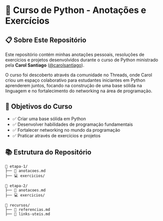 # 🐍 Curso de Python - Anotações e Exercícios

## 📋 Sobre Este Repositório

Este repositório contém minhas anotações pessoais, resoluções de exercícios e projetos desenvolvidos durante o curso de Python ministrado pela **Carol Santiago** ([@carolsantiago](https://github.com/carolsantaigo)). 

O curso foi descoberto através da comunidade no Threads, onde Carol criou um espaço colaborativo para estudantes iniciantes em Python aprenderem juntos, focando na construção de uma base sólida na linguagem e no fortalecimento do networking na área de programação.

## 🎯 Objetivos do Curso

- ✅ Criar uma base sólida em Python
- ✅ Desenvolver habilidades de programação fundamentais
- ✅ Fortalecer networking no mundo da programação
- ✅ Praticar através de exercícios e projetos

## 📚 Estrutura do Repositório

```
📁 etapa-1/
├── 📝 anotacoes.md
├── 💻 exercicios/

📁 etapa-2/
├── 📝 anotacoes.md
├── 💻 exercicios/

📁 recursos/
├── 📖 referencias.md
├── 🔗 links-uteis.md
```

## 📖 Como Usar Este Repositório

1. **Anotações**: Cada pasta de etapa contém um arquivo `anotacoes.md` com resumos dos conceitos aprendidos
2. **Exercícios**: Soluções comentadas dos exercícios propostos no curso
3. **Projetos**: Implementações dos projetos práticos com documentação
4. **Recursos**: Material complementar e referências úteis

## 🛠️ Tecnologias e Ferramentas

- **Linguagem**: Python 3.13.5
- **IDE**: Microsoft Visual Studio Code
- **Controle de Versão**: Git & GitHub
- **Documentação**: Markdown

## 👥 Comunidade

Este curso faz parte de uma comunidade de estudantes iniciantes em Python. Alguns links úteis:

- **Repositório Original**: [Curso-de-Python](https://github.com/carolsantaigo/Curso-de-Python)

## 📝 Metodologia de Estudos

1. **Estudo Teórico**: Leitura e anotação dos conceitos
2. **Prática Guiada**: Resolução dos exercícios propostos
3. **Projeto Aplicado**: Implementação de projetos práticos
4. **Revisão**: Consolidação do aprendizado através de resumos
5. **Networking**: Interação com a comunidade de estudantes

## 🤝 Contribuições

Este é um repositório pessoal de estudos, mas feedbacks e sugestões são sempre bem-vindos! Se você também está fazendo o curso ou tem dicas para compartilhar, fique à vontade para:

- Abrir issues para discussões
- Sugerir melhorias nas soluções
- Compartilhar recursos úteis

## 📞 Contato

Se você também está participando desta comunidade de estudos ou tem interesse em trocar experiências sobre Python, conecte-se comigo:

- **GitHub**: [@igorpaula7]
- **Discord**: [@igorpaula7]

---

⭐ **Lembre-se**: A consistência é a chave para o sucesso no aprendizado de programação. Pequenos passos diários levam a grandes conquistas!